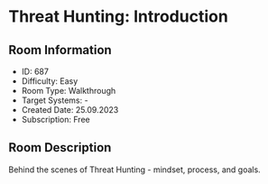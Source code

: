 ﻿# Threat Hunting: Introduction

## Room Information
- ID: 687
- Difficulty: Easy
- Room Type: Walkthrough
- Target Systems: -
- Created Date: 25.09.2023
- Subscription: Free

## Room Description
Behind the scenes of Threat Hunting - mindset, process, and goals.
